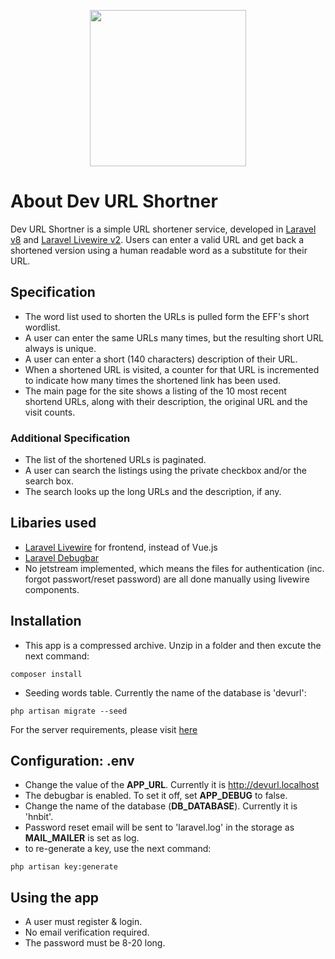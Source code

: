 <p align="center"><a href="http://devurl.localhost" target="_blank"><img src="http://devurl.localhost/images/logo.svg" width="250"></a></p>

# About Dev URL Shortner

Dev URL Shortner is a simple URL shortener service, developed in [Laravel v8](https://laravel.com) and [Laravel Livewire v2](https://laravel-livewire.com). Users can enter a valid URL and get back a shortened version using a human readable word as a substitute for their URL.

## Specification

-   The word list used to shorten the URLs is pulled form the EFF's short wordlist.
-   A user can enter the same URLs many times, but the resulting short URL always is unique.
-   A user can enter a short (140 characters) description of their URL.
-   When a shortened URL is visited, a counter for that URL is incremented to indicate how many times the shortened link has been used.
-   The main page for the site shows a listing of the 10 most recent shortend URLs, along with their description, the original URL and the visit counts.

### Additional Specification

-   The list of the shortened URLs is paginated.
-   A user can search the listings using the private checkbox and/or the search box.
-   The search looks up the long URLs and the description, if any.

## Libaries used

-   [Laravel Livewire](https://laravel-livewire.com) for frontend, instead of Vue.js
-   [Laravel Debugbar](https://github.com/barryvdh/laravel-debugbar)
-   No jetstream implemented, which means the files for authentication (inc. forgot passwort/reset password) are all done manually using livewire components.

## Installation

-   This app is a compressed archive. Unzip in a folder and then excute the next command:

```shell
composer install
```

-   Seeding words table. Currently the name of the database is 'devurl':

```shell
php artisan migrate --seed
```

For the server requirements, please visit [here](https://laravel.com/docs/8.x#server-requirements)

## Configuration: .env

-   Change the value of the **APP_URL**. Currently it is http://devurl.localhost
-   The debugbar is enabled. To set it off, set **APP_DEBUG** to false.
-   Change the name of the database (**DB_DATABASE**). Currently it is 'hnbit'.
-   Password reset email will be sent to 'laravel.log' in the storage as **MAIL_MAILER** is set as log.
-   to re-generate a key, use the next command:

```shell
php artisan key:generate
```

## Using the app

-   A user must register & login.
-   No email verification required.
-   The password must be 8-20 long.
